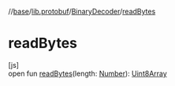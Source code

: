 //[base](../../../index.md)/[lib.protobuf](../index.md)/[BinaryDecoder](index.md)/[readBytes](read-bytes.md)

# readBytes

[js]\
open fun [readBytes](read-bytes.md)(length: [Number](https://kotlinlang.org/api/latest/jvm/stdlib/kotlin/-number/index.html)): [Uint8Array](https://kotlinlang.org/api/latest/jvm/stdlib/org.khronos.webgl/-uint8-array/index.html)
